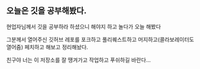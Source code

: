 ## 오늘은 깃을 공부해봤다.

현업자님께서 깃을 공부하라 하셨으니 해야지 하고 놀다가 오늘 해봤다

그분께서 열어주신 깃허브 레포를 포크하고 풀리퀘스트하고 머지하고(콜라보레이터도 열어줌) 페치하고 해보고 정리해놨다.

친구야 너는 이 저장소를 잘 땡겨가고 작업하고 푸쉬하길 바란다...
